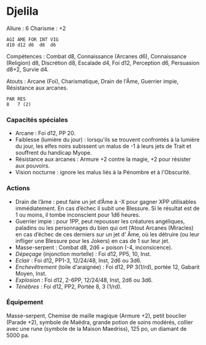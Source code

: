 # Djelila

Allure : 6
Charisme : +2

	AGI	ÂME	FOR	INT	VIG
	d10	d12	d6	d8	d6

Compétences : Combat d8, Connaissance (Arcanes d6), Connaissance (Religion) d8, Discrétion d8, Escalade d4, Foi d12, Perception d6, Persuasion d8+2, Survie d4.

Atouts : Arcane (Foi), Charismatique, Drain de l'Âme, Guerrier impie, Résistance aux arcanes.

	PAR	RES
	8	7 (2)

### Capacités spéciales
- Arcane : Foi d12, PP 20.
- Faiblesse (lumière du jour) : lorsqu'ils se trouvent confrontés à la lumière du jour, les elfes noirs subissent un malus de -1 à leurs jets de Trait et souffrent du handicap Myope.
- Résistance aux arcanes : Armure +2 contre la magie, +2 pour résister aux pouvoirs.
- Vision nocturne : ignore les malus liés à la Pénombre et à l'Obscurité.

### Actions
- Drain de l’âme : peut faire un jet d’Âme à -X pour gagner XPP utilisables immédiatement. En cas d’échec il subit une Blessure. Si le résultat est de 1 ou moins, il tombe inconscient pour 1d6 heures.
- Guerrier impie : pour 1PP, peut repousser les créatures angéliques, paladins ou les personnages du bien qui ont l’Atout Arcanes (Miracles) en cas d’échec de ces derniers sur un jet d’ Âme, où les détruire (ou leur infliger une Blessure pour les Jokers) en cas de 1 sur leur jet.
- Masse-serpent : Combat d8, 2d6 + poison (-4, inconsicence).
- _Dépeçage_ (injonction mortelle) : Foi d12, PP5, 10, Inst.
- _Eclair_ : Foi d12, PP1-3, 12/24/48, Inst, 2d6 ou 3d6.
- _Enchevêtrement_ (toile d'araignée) : Foi d12, PP 3(1/rd), portée 12, Gabarit Moyen, Inst.
- _Explosion_ : Foi d12, 2-6PP, 12/24/48, Inst, 2d6 ou 3d6.
- _Ténèbres_ : Foi d12, PP2, Portée 8, 3 (1/rd).

### Équipement
Masse-serpent, Chemise de maille magique (Armure +2), petit bouclier (Parade +2), symbole de Maëdra, grande potion de soins modérés, collier avec une rune (symbole de la Maison Maedriss), 125 po, un diamant de 5000 pa.